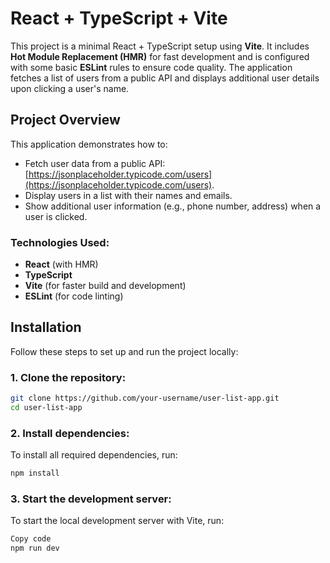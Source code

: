 # React + TypeScript + Vite

This project is a minimal React + TypeScript setup using **Vite**. It includes **Hot Module Replacement (HMR)** for fast development and is configured with some basic **ESLint** rules to ensure code quality. The application fetches a list of users from a public API and displays additional user details upon clicking a user's name.

## Project Overview

This application demonstrates how to:
- Fetch user data from a public API: [https://jsonplaceholder.typicode.com/users](https://jsonplaceholder.typicode.com/users).
- Display users in a list with their names and emails.
- Show additional user information (e.g., phone number, address) when a user is clicked.

### Technologies Used:
- **React** (with HMR)
- **TypeScript**
- **Vite** (for faster build and development)
- **ESLint** (for code linting)

## Installation

Follow these steps to set up and run the project locally:

### 1. Clone the repository:
```bash
git clone https://github.com/your-username/user-list-app.git
cd user-list-app
```

### 2. Install dependencies:
To install all required dependencies, run:
```bash
npm install
```

### 3. Start the development server:
To start the local development server with Vite, run:

```bash
Copy code
npm run dev
```